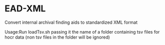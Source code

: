 # EAD-XML
Convert internal archival finding aids to standardized XML format

Usage:Run
loadTsv.sh
passing it the name of a folder containing tsv files for hocr data (non tsv files in the folder will be ignored)

